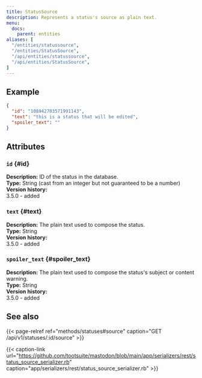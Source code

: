 ```yaml
---
title: StatusSource
description: Represents a status's source as plain text.
menu:
  docs:
    parent: entities
aliases: [
  "/entities/statussource",
  "/entities/StatusSource",
  "/api/entities/statussource",
  "/api/entities/StatusSource",
]
---
```


## Example

```json
{
  "id": "108942703571991143",
  "text": "this is a status that will be edited",
  "spoiler_text": ""
}
```

## Attributes

### `id` {#id}

**Description:** ID of the status in the database.\
**Type:** String (cast from an integer but not guaranteed to be a number)\
**Version history:**\
3.5.0 - added

### `text` {#text}

**Description:** The plain text used to compose the status.\
**Type:** String\
**Version history:**\
3.5.0 - added

### `spoiler_text` {#spoiler_text}

**Description:** The plain text used to compose the status's subject or content warning.\
**Type:** String\
**Version history:**\
3.5.0 - added

## See also

{{< page-relref ref="methods/statuses#source" caption="GET /api/v1/statuses/:id/source" >}}

{{< caption-link url="https://github.com/tootsuite/mastodon/blob/main/app/serializers/rest/status_source_serializer.rb" caption="app/serializers/rest/status_source_serializer.rb" >}}